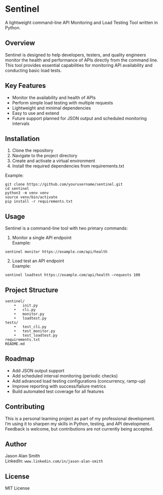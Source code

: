 # Sentinel
A lightweight command-line API Monitoring and Load Testing Tool written in Python.

## Overview
Sentinel is designed to help developers, testers, and quality engineers monitor the health and performance of APIs directly from the command line. This tool provides essential capabilities for monitoring API availability and conducting basic load tests.

## Key Features
- Monitor the availability and health of APIs
- Perform simple load testing with multiple requests
- Lightweight and minimal dependencies
- Easy to use and extend
- Future support planned for JSON output and scheduled monitoring intervals

## Installation
1.	Clone the repository
2.	Navigate to the project directory
3.	Create and activate a virtual environment
4.	Install the required dependencies from requirements.txt

Example:
```
git clone https://github.com/yourusername/sentinel.git
cd sentinel
python3 -m venv venv
source venv/bin/activate
pip install -r requirements.txt
```

## Usage
Sentinel is a command-line tool with two primary commands:
1.	Monitor a single API endpoint  
Example:  
```
sentinel monitor https://example.com/api/health
```
2.	Load test an API endpoint  
Example:  
```
sentinel loadtest https://example.com/api/health –requests 100
```

## Project Structure
```
sentinel/
	•	init.py
	•	cli.py
	•	monitor.py
	•	loadtest.py
tests/
	•	test_cli.py
	•	test_monitor.py
	•	test_loadtest.py
requirements.txt
README.md
```

## Roadmap
- Add JSON output support
- Add scheduled interval monitoring (periodic checks)
- Add advanced load testing configurations (concurrency, ramp-up)
- Improve reporting with success/failure metrics
- Build automated test coverage for all features

## Contributing
This is a personal learning project as part of my professional development. I’m using it to sharpen my skills in Python, testing, and API development. Feedback is welcome, but contributions are not currently being accepted.

## Author
Jason Alan Smith  
LinkedIn: `www.linkedin.com/in/jason-alan-smith`

## License
MIT License